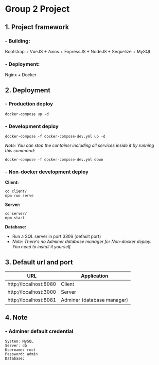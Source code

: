 # Group 2 Project

## 1. Project framework

### - Building:
Bootstrap + VueJS + Axios + ExpressJS + NodeJS + Sequelize + MySQL

### - Deployment:
Nginx + Docker

## 2. Deployment

### - Production deploy
```
docker-compose up -d
```

### - Development deploy
```
docker-compose -f docker-compose-dev.yml up -d
```
*Note: You can stop the container including all services inside it by running this command:*
```
docker-compose -f docker-compose-dev.yml down
```

### - Non-docker development deploy
**Client:**
```
cd client/
npm run serve
```
**Server:**
```
cd server/
npm start
```
**Database:**
- Run a SQL server in port 3306 (default port)
- *Note: There's no Adminer database manager for Non-docker deploy. You need to install it yourself.*

## 3. Default url and port
URL | Application
-- | --
http://localhost:8080 | Client
http://localhost:3000 | Server
http://localhost:8081 | Adminer (database manager)

## 4. Note
### - Adminer default credential
```
System: MySQL
Server: db
Username: root
Password: admin
Database:
```
